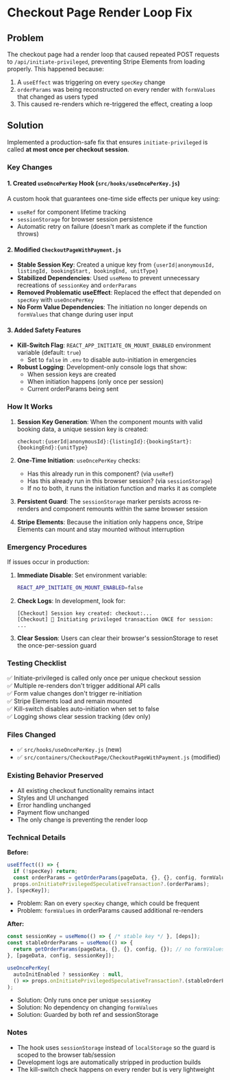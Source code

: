 # Checkout Page Render Loop Fix

## Problem
The checkout page had a render loop that caused repeated POST requests to `/api/initiate-privileged`, preventing Stripe Elements from loading properly. This happened because:

1. A `useEffect` was triggering on every `specKey` change
2. `orderParams` was being reconstructed on every render with `formValues` that changed as users typed
3. This caused re-renders which re-triggered the effect, creating a loop

## Solution
Implemented a production-safe fix that ensures `initiate-privileged` is called **at most once per checkout session**.

### Key Changes

#### 1. Created `useOncePerKey` Hook (`src/hooks/useOncePerKey.js`)
A custom hook that guarantees one-time side effects per unique key using:
- `useRef` for component lifetime tracking
- `sessionStorage` for browser session persistence
- Automatic retry on failure (doesn't mark as complete if the function throws)

#### 2. Modified `CheckoutPageWithPayment.js`
- **Stable Session Key**: Created a unique key from `{userId|anonymousId, listingId, bookingStart, bookingEnd, unitType}`
- **Stabilized Dependencies**: Used `useMemo` to prevent unnecessary recreations of `sessionKey` and `orderParams`
- **Removed Problematic useEffect**: Replaced the effect that depended on `specKey` with `useOncePerKey`
- **No Form Value Dependencies**: The initiation no longer depends on `formValues` that change during user input

#### 3. Added Safety Features
- **Kill-Switch Flag**: `REACT_APP_INITIATE_ON_MOUNT_ENABLED` environment variable (default: `true`)
  - Set to `false` in `.env` to disable auto-initiation in emergencies
- **Robust Logging**: Development-only console logs that show:
  - When session keys are created
  - When initiation happens (only once per session)
  - Current orderParams being sent

### How It Works

1. **Session Key Generation**: When the component mounts with valid booking data, a unique session key is created:
   ```
   checkout:{userId|anonymousId}:{listingId}:{bookingStart}:{bookingEnd}:{unitType}
   ```

2. **One-Time Initiation**: `useOncePerKey` checks:
   - Has this already run in this component? (via `useRef`)
   - Has this already run in this browser session? (via `sessionStorage`)
   - If no to both, it runs the initiation function and marks it as complete

3. **Persistent Guard**: The `sessionStorage` marker persists across re-renders and component remounts within the same browser session

4. **Stripe Elements**: Because the initiation only happens once, Stripe Elements can mount and stay mounted without interruption

### Emergency Procedures

If issues occur in production:

1. **Immediate Disable**: Set environment variable:
   ```bash
   REACT_APP_INITIATE_ON_MOUNT_ENABLED=false
   ```

2. **Check Logs**: In development, look for:
   ```
   [Checkout] Session key created: checkout:...
   [Checkout] 🚀 Initiating privileged transaction ONCE for session: ...
   ```

3. **Clear Session**: Users can clear their browser's sessionStorage to reset the once-per-session guard

### Testing Checklist

✅ Initiate-privileged is called only once per unique checkout session  
✅ Multiple re-renders don't trigger additional API calls  
✅ Form value changes don't trigger re-initiation  
✅ Stripe Elements load and remain mounted  
✅ Kill-switch disables auto-initiation when set to false  
✅ Logging shows clear session tracking (dev only)  

### Files Changed

- ✅ `src/hooks/useOncePerKey.js` (new)
- ✅ `src/containers/CheckoutPage/CheckoutPageWithPayment.js` (modified)

### Existing Behavior Preserved

- All existing checkout functionality remains intact
- Styles and UI unchanged
- Error handling unchanged
- Payment flow unchanged
- The only change is preventing the render loop

### Technical Details

**Before:**
```javascript
useEffect(() => {
  if (!specKey) return;
  const orderParams = getOrderParams(pageData, {}, {}, config, formValues);
  props.onInitiatePrivilegedSpeculativeTransaction?.(orderParams);
}, [specKey]);
```
- Problem: Ran on every `specKey` change, which could be frequent
- Problem: `formValues` in orderParams caused additional re-renders

**After:**
```javascript
const sessionKey = useMemo(() => { /* stable key */ }, [deps]);
const stableOrderParams = useMemo(() => { 
  return getOrderParams(pageData, {}, {}, config, {}); // no formValues
}, [pageData, config, sessionKey]);

useOncePerKey(
  autoInitEnabled ? sessionKey : null,
  () => props.onInitiatePrivilegedSpeculativeTransaction?.(stableOrderParams)
);
```
- Solution: Only runs once per unique `sessionKey`
- Solution: No dependency on changing `formValues`
- Solution: Guarded by both ref and sessionStorage

### Notes

- The hook uses `sessionStorage` instead of `localStorage` so the guard is scoped to the browser tab/session
- Development logs are automatically stripped in production builds
- The kill-switch check happens on every render but is very lightweight


